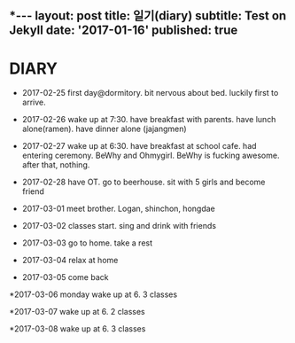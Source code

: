 
*---
layout: post
title: 일기(diary)
subtitle: Test on Jekyll
date: '2017-01-16'
published: true
---

# DIARY


* 2017-02-25 first day@dormitory. bit nervous about bed. luckily first to arrive.

* 2017-02-26 wake up at 7:30. have breakfast with parents. have lunch alone(ramen). have dinner alone (jajangmen)

* 2017-02-27 wake up at 6:30. have breakfast at school cafe. had entering ceremony. BeWhy and Ohmygirl. BeWhy is fucking awesome. after that, nothing. 

* 2017-02-28 have OT. go to beerhouse. sit with 5 girls and become friend

* 2017-03-01 meet brother. Logan, shinchon, hongdae

* 2017-03-02 classes start. sing and drink with friends

* 2017-03-03 go to home. take a rest

* 2017-03-04 relax at home

* 2017-03-05 come back

*2017-03-06 monday wake up at 6. 3 classes

*2017-03-07 wake up at 6. 2 classes

*2017-03-08 wake up at 6. 3 classes
